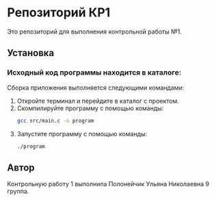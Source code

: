 # Репозиторий КР1

 Это репозиторий для выполнения контрольной работы №1.

## Установка

### Исходный код программы находится в каталоге: 

Сборка приложения выполняется следующими командами:

1. Откройте терминал и перейдите в каталог с проектом.
2. Скомпилируйте программу с помощью команды:
   ```bash
   gcc src/main.c -o program
4. Запустите программу с помощью команды:
   ```bash
   ./program

## Автор

 Контрольную работу 1 выполнила Полонейчик Ульяна Николаевна 9 группа.

